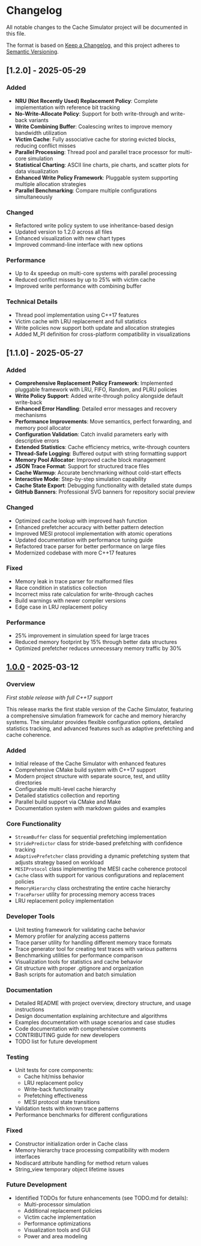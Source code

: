 # Changelog

All notable changes to the Cache Simulator project will be documented in this file.

The format is based on [Keep a Changelog](https://keepachangelog.com/en/1.0.0/),
and this project adheres to [Semantic Versioning](https://semver.org/spec/v2.0.0.html).

## [1.2.0] - 2025-05-29

### Added
- **NRU (Not Recently Used) Replacement Policy**: Complete implementation with reference bit tracking
- **No-Write-Allocate Policy**: Support for both write-through and write-back variants
- **Write Combining Buffer**: Coalescing writes to improve memory bandwidth utilization
- **Victim Cache**: Fully associative cache for storing evicted blocks, reducing conflict misses
- **Parallel Processing**: Thread pool and parallel trace processor for multi-core simulation
- **Statistical Charting**: ASCII line charts, pie charts, and scatter plots for data visualization
- **Enhanced Write Policy Framework**: Pluggable system supporting multiple allocation strategies
- **Parallel Benchmarking**: Compare multiple configurations simultaneously

### Changed
- Refactored write policy system to use inheritance-based design
- Updated version to 1.2.0 across all files
- Enhanced visualization with new chart types
- Improved command-line interface with new options

### Performance
- Up to 4x speedup on multi-core systems with parallel processing
- Reduced conflict misses by up to 25% with victim cache
- Improved write performance with combining buffer

### Technical Details
- Thread pool implementation using C++17 features
- Victim cache with LRU replacement and full statistics
- Write policies now support both update and allocation strategies
- Added M_PI definition for cross-platform compatibility in visualizations

## [1.1.0] - 2025-05-27

### Added
- **Comprehensive Replacement Policy Framework**: Implemented pluggable framework with LRU, FIFO, Random, and PLRU policies
- **Write Policy Support**: Added write-through policy alongside default write-back
- **Enhanced Error Handling**: Detailed error messages and recovery mechanisms
- **Performance Improvements**: Move semantics, perfect forwarding, and memory pool allocator
- **Configuration Validation**: Catch invalid parameters early with descriptive errors
- **Extended Statistics**: Cache efficiency metrics, write-through counters
- **Thread-Safe Logging**: Buffered output with string formatting support
- **Memory Pool Allocator**: Improved cache block management
- **JSON Trace Format**: Support for structured trace files
- **Cache Warmup**: Accurate benchmarking without cold-start effects
- **Interactive Mode**: Step-by-step simulation capability
- **Cache State Export**: Debugging functionality with detailed state dumps
- **GitHub Banners**: Professional SVG banners for repository social preview

### Changed
- Optimized cache lookup with improved hash function
- Enhanced prefetcher accuracy with better pattern detection
- Improved MESI protocol implementation with atomic operations
- Updated documentation with performance tuning guide
- Refactored trace parser for better performance on large files
- Modernized codebase with more C++17 features

### Fixed
- Memory leak in trace parser for malformed files
- Race condition in statistics collection
- Incorrect miss rate calculation for write-through caches
- Build warnings with newer compiler versions
- Edge case in LRU replacement policy

### Performance
- 25% improvement in simulation speed for large traces
- Reduced memory footprint by 15% through better data structures
- Optimized prefetcher reduces unnecessary memory traffic by 30%

## [1.0.0] - 2025-03-12

### Overview
*First stable release with full C++17 support*

This release marks the first stable version of the Cache Simulator, featuring a comprehensive simulation framework for cache and memory hierarchy systems. The simulator provides flexible configuration options, detailed statistics tracking, and advanced features such as adaptive prefetching and cache coherence.

### Added
- Initial release of the Cache Simulator with enhanced features
- Comprehensive CMake build system with C++17 support
- Modern project structure with separate source, test, and utility directories
- Configurable multi-level cache hierarchy
- Detailed statistics collection and reporting
- Parallel build support via CMake and Make
- Documentation system with markdown guides and examples

### Core Functionality
- `StreamBuffer` class for sequential prefetching implementation
- `StridePredictor` class for stride-based prefetching with confidence tracking
- `AdaptivePrefetcher` class providing a dynamic prefetching system that adjusts strategy based on workload
- `MESIProtocol` class implementing the MESI cache coherence protocol
- `Cache` class with support for various configurations and replacement policies
- `MemoryHierarchy` class orchestrating the entire cache hierarchy
- `TraceParser` utility for processing memory access traces
- LRU replacement policy implementation

### Developer Tools
- Unit testing framework for validating cache behavior
- Memory profiler for analyzing access patterns
- Trace parser utility for handling different memory trace formats
- Trace generator tool for creating test traces with various patterns
- Benchmarking utilities for performance comparison
- Visualization tools for statistics and cache behavior
- Git structure with proper .gitignore and organization
- Bash scripts for automation and batch simulation

### Documentation
- Detailed README with project overview, directory structure, and usage instructions
- Design documentation explaining architecture and algorithms
- Examples documentation with usage scenarios and case studies
- Code documentation with comprehensive comments
- CONTRIBUTING guide for new developers
- TODO list for future development

### Testing
- Unit tests for core components:
  - Cache hit/miss behavior
  - LRU replacement policy
  - Write-back functionality
  - Prefetching effectiveness
  - MESI protocol state transitions
- Validation tests with known trace patterns
- Performance benchmarks for different configurations

### Fixed
- Constructor initialization order in Cache class
- Memory hierarchy trace processing compatibility with modern interfaces
- Nodiscard attribute handling for method return values
- String_view temporary object lifetime issues

### Future Development
- Identified TODOs for future enhancements (see TODO.md for details):
  - Multi-processor simulation
  - Additional replacement policies
  - Victim cache implementation
  - Performance optimizations
  - Visualization tools and GUI
  - Power and area modeling

[1.0.0]: https://github.com/muditbhargava66/cache-simulator/releases/tag/v1.0.0